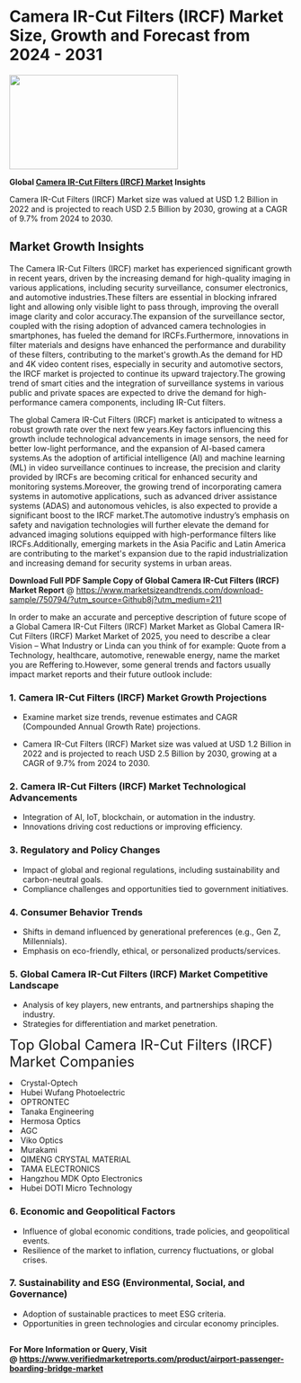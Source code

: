 <H1>Camera IR-Cut Filters (IRCF) Market Size, Growth and Forecast from 2024 - 2031</H1><img class="aligncenter size-medium wp-image-584254" src="https://thirdeyenews.in/wp-content/uploads/2024/09/Global-Market-Research-300x168.jpeg" alt="" width="300" height="168" /><p><strong>Global&nbsp;<a href="https://www.marketsizeandtrends.com/download-sample/750794/?utm_source=Github8j?utm_medium=211">Camera IR-Cut Filters (IRCF) Market</a> Insights</strong></p><p>Camera IR-Cut Filters (IRCF) Market size was valued at USD 1.2 Billion in 2022 and is projected to reach USD 2.5 Billion by 2030, growing at a CAGR of 9.7% from 2024 to 2030.</p><p><h2>Market Growth Insights</h2> <p>The Camera IR-Cut Filters (IRCF) market has experienced significant growth in recent years, driven by the increasing demand for high-quality imaging in various applications, including security surveillance, consumer electronics, and automotive industries.These filters are essential in blocking infrared light and allowing only visible light to pass through, improving the overall image clarity and color accuracy.The expansion of the surveillance sector, coupled with the rising adoption of advanced camera technologies in smartphones, has fueled the demand for IRCFs.Furthermore, innovations in filter materials and designs have enhanced the performance and durability of these filters, contributing to the market's growth.As the demand for HD and 4K video content rises, especially in security and automotive sectors, the IRCF market is projected to continue its upward trajectory.The growing trend of smart cities and the integration of surveillance systems in various public and private spaces are expected to drive the demand for high-performance camera components, including IR-Cut filters.</p> <p>The global Camera IR-Cut Filters (IRCF) market is anticipated to witness a robust growth rate over the next few years.Key factors influencing this growth include technological advancements in image sensors, the need for better low-light performance, and the expansion of AI-based camera systems.As the adoption of artificial intelligence (AI) and machine learning (ML) in video surveillance continues to increase, the precision and clarity provided by IRCFs are becoming critical for enhanced security and monitoring systems.Moreover, the growing trend of incorporating camera systems in automotive applications, such as advanced driver assistance systems (ADAS) and autonomous vehicles, is also expected to provide a significant boost to the IRCF market.The automotive industry’s emphasis on safety and navigation technologies will further elevate the demand for advanced imaging solutions equipped with high-performance filters like IRCFs.Additionally, emerging markets in the Asia Pacific and Latin America are contributing to the market's expansion due to the rapid industrialization and increasing demand for security systems in urban areas.</p> <p><span class=""><strong>Download Full PDF Sample Copy of Global Camera IR-Cut Filters (IRCF) Market Report</strong> @ <a href="https://www.marketsizeandtrends.com/download-sample/750794/?utm_source=Github8j?utm_medium=211" target="_blank">https://www.marketsizeandtrends.com/download-sample/750794/?utm_source=Github8j?utm_medium=211</a></span></p><p>In order to make an accurate and perceptive description of future scope of a Global&nbsp;Camera IR-Cut Filters (IRCF) Market Market as Global&nbsp;Camera IR-Cut Filters (IRCF) Market Market of 2025, you need to describe a clear Vision &ndash; What Industry or Linda can you think of for example: Quote from a Technology, healthcare, automotive, renewable energy, name the market you are Reffering to.However, some general trends and factors usually impact market reports and their future outlook include:</p><h3>1.&nbsp;<strong>Camera IR-Cut Filters (IRCF) Market Growth Projections</strong></h3><ul><li>Examine market size trends, revenue estimates and CAGR (Compounded Annual Growth Rate) projections.</li><li><p>Camera IR-Cut Filters (IRCF) Market size was valued at USD 1.2 Billion in 2022 and is projected to reach USD 2.5 Billion by 2030, growing at a CAGR of 9.7% from 2024 to 2030.</p></li></ul><h3>2.&nbsp;<strong>Camera IR-Cut Filters (IRCF) Market Technological Advancements</strong></h3><ul><li>Integration of AI, IoT, blockchain, or automation in the industry.</li><li>Innovations driving cost reductions or improving efficiency.</li></ul><h3>3.&nbsp;<strong>Regulatory and Policy Changes</strong></h3><ul><li>Impact of global and regional regulations, including sustainability and carbon-neutral goals.</li><li>Compliance challenges and opportunities tied to government initiatives.</li></ul><h3>4.&nbsp;<strong>Consumer Behavior Trends</strong></h3><ul><li>Shifts in demand influenced by generational preferences (e.g., Gen Z, Millennials).</li><li>Emphasis on eco-friendly, ethical, or personalized products/services.</li></ul><h3>5.&nbsp;<strong>Global Camera IR-Cut Filters (IRCF) Market Competitive Landscape</strong></h3><ul><li>Analysis of key players, new entrants, and partnerships shaping the industry.</li><li>Strategies for differentiation and market penetration.</li></ul><p data-pm-slice="1 1 []"><span style="color: inherit; font-family: inherit; font-size: 25px;">Top Global Camera IR-Cut Filters (IRCF) Market Companies</span></p><div class="" data-test-id=""><p><li>Crystal-Optech</li><li> Hubei Wufang Photoelectric</li><li> OPTRONTEC</li><li> Tanaka Engineering</li><li> Hermosa Optics</li><li> AGC</li><li> Viko Optics</li><li> Murakami</li><li> QIMENG CRYSTAL MATERIAL</li><li> TAMA ELECTRONICS</li><li> Hangzhou MDK Opto Electronics</li><li> Hubei DOTI Micro Technology</li></p></div><h3>6.&nbsp;<strong>Economic and Geopolitical Factors</strong></h3><ul><li>Influence of global economic conditions, trade policies, and geopolitical events.</li><li>Resilience of the market to inflation, currency fluctuations, or global crises.</li></ul><h3>7.&nbsp;<strong>Sustainability and ESG (Environmental, Social, and Governance)</strong></h3><ul><li>Adoption of sustainable practices to meet ESG criteria.</li><li>Opportunities in green technologies and circular economy principles.</li></ul><h2><strong style="font-size: 14px;">For More Information or Query, Visit @&nbsp;</strong><a style="background-color: #ffffff; font-size: 14px;" href="https://www.marketsizeandtrends.com/report/camera-ir-cut-filters-ircf-market/" target="_blank">https://www.verifiedmarketreports.com/product/airport-passenger-boarding-bridge-market</a></h2>
